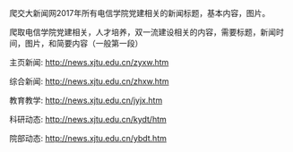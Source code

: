 爬交大新闻网2017年所有电信学院党建相关的新闻标题，基本内容，图片。

爬取电信学院党建相关，人才培养，双一流建设相关的内容，需要标题，新闻时间，图片，和简要内容（一般第一段）


主页新闻: http://news.xjtu.edu.cn/zyxw.htm

综合新闻: http://news.xjtu.edu.cn/zhxw.htm

教育教学: http://news.xjtu.edu.cn/jyjx.htm

科研动态: http://news.xjtu.edu.cn/kydt/htm

院部动态: http://news.xjtu.edu.cn/ybdt.htm


